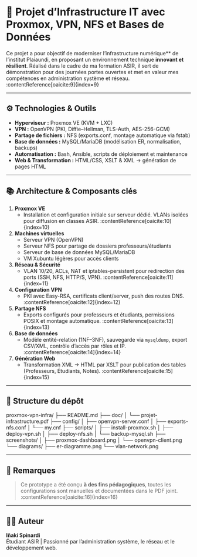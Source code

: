 # 🧠 Projet d’Infrastructure IT avec Proxmox, VPN, NFS et Bases de Données

Ce projet a pour objectif de moderniser l’infrastructure numérique** de l’institut Plaiaundi, en proposant un environnement technique **innovant et résilient**. Réalisé dans le cadre de ma formation ASIR, il sert de démonstration pour des journées portes ouvertes et met en valeur mes compétences en administration système et réseau. :contentReference[oaicite:9]{index=9}

---

## ⚙️ Technologies & Outils

- **Hyperviseur :** Proxmox VE (KVM + LXC)  
- **VPN :** OpenVPN (PKI, Diffie–Hellman, TLS-Auth, AES-256-GCM)  
- **Partage de fichiers :** NFS (exports.conf, montage automatique via fstab)  
- **Base de données :** MySQL/MariaDB (modélisation ER, normalisation, backups)  
- **Automatisation :** Bash, Ansible, scripts de déploiement et maintenance  
- **Web & Transformation :** HTML/CSS, XSLT & XML → génération de pages HTML  

---

## 📚 Architecture & Composants clés

1. **Proxmox VE**  
   - Installation et configuration initiale sur serveur dédié. VLANs isolées pour diffusion en classes ASIR. :contentReference[oaicite:10]{index=10}  
2. **Machines virtuelles**  
   - Serveur VPN (OpenVPN)  
   - Serveur NFS pour partage de dossiers professeurs/étudiants  
   - Serveur de base de données MySQL/MariaDB  
   - VM Xubuntu légères pour accès clients  
3. **Réseau & Sécurité**  
   - VLAN 10/20, ACLs, NAT et iptables-persistent pour redirection des ports (SSH, NFS, HTTP/S, VPN). :contentReference[oaicite:11]{index=11}  
4. **Configuration VPN**  
   - PKI avec Easy-RSA, certificats client/server, push des routes DNS. :contentReference[oaicite:12]{index=12}  
5. **Partage NFS**  
   - Exports configurés pour professeurs et étudiants, permissions POSIX et montage automatique. :contentReference[oaicite:13]{index=13}  
6. **Base de données**  
   - Modèle entité-relation (1NF–3NF), sauvegarde via `mysqldump`, export CSV/XML, contrôle d’accès par rôles et IP. :contentReference[oaicite:14]{index=14}  
7. **Génération Web**  
   - Transformation XML → HTML par XSLT pour publication des tables (Professeurs, Étudiants, Notes). :contentReference[oaicite:15]{index=15}  

---

## 📂 Structure du dépôt

proxmox-vpn-infra/
├── README.md
├── doc/
│ └── projet-infrastructure.pdf
├── config/
│ ├── openvpn-server.conf
│ ├── exports-nfs.conf
│ └── my.cnf
├── scripts/
│ ├── install-proxmox.sh
│ ├── deploy-vpn.sh
│ ├── deploy-nfs.sh
│ └── backup-mysql.sh
├── screenshots/
│ ├── proxmox-dashboard.png
│ └── openvpn-client.png
└── diagrams/
├── er-diagramme.png
└── vlan-network.png

---

## 📝 Remarques

> Ce prototype a été conçu **à des fins pédagogiques**, toutes les configurations sont manuelles et documentées dans le PDF joint. :contentReference[oaicite:16]{index=16}

---

## 🧑‍💻 Auteur

**Iñaki Spinardi**  
Étudiant ASIR | Passionné par l’administration système, le réseau et le développement web.  



